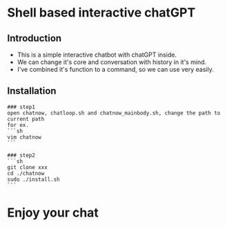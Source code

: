 # Shell based interactive chatGPT

## Introduction
- This is a simple interactive chatbot with chatGPT inside.
- We can change it's core and conversation with history in it's mind.
- I've combined it's function to a command, so we can use very easily.

## Installation
    
    ### step1
    open chatnow, chatloop.sh and chatnow_mainbody.sh, change the path to current path
    for ex.
    ```sh
    vim chatnow
    ```

    ### step2
    ```sh
    git clone xxx
    cd ./chatnow
    sudo ./install.sh 
    ```

    
    


# Enjoy your chat
